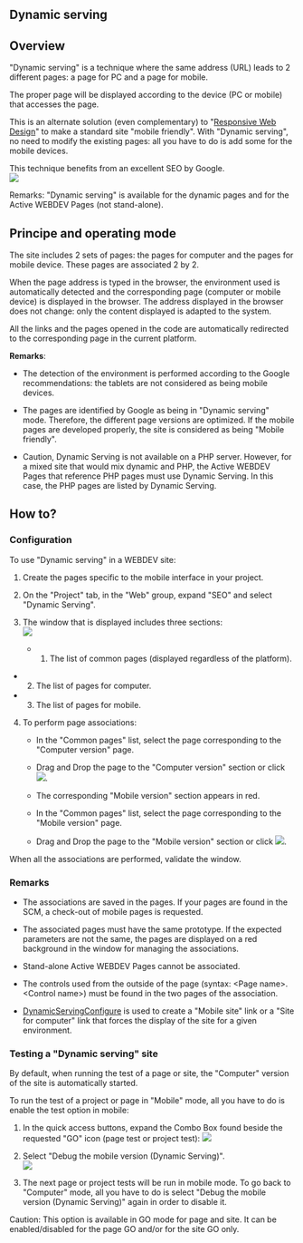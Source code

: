 
## Dynamic serving
			

<a name="NOTE1"></a>
<a name="NOTE1_1"></a>


## Overview
<a name="overview_ELTTEXTE000144"></a>
"Dynamic serving" is a technique where the same address (URL) leads to 2 different pages: a page for PC and a page for mobile.

The proper page will be displayed according to the device (PC or mobile) that accesses the page.

This is an alternate solution (even complementary) to "[Responsive Web Design](../WDChamp/9000165.md)" to make a standard site "mobile friendly". With "Dynamic serving", no need to modify the existing pages: all you have to do is add some for the mobile devices.

This technique benefits from an excellent SEO by Google.
<br>![](https://doc.pcsoft.fr/en-US/images/image.awp?langid=3&name=Dynamic%20serving.jpg)


Remarks: "Dynamic serving" is available for the dynamic pages and for the Active WEBDEV Pages (not stand-alone). 

<a name="NOTE2"></a>
<a name="NOTE2_1"></a>


## Principe and operating mode
<a name="principe_and_operating_mode_ELTTEXTE000168"></a>
The site includes 2 sets of pages: the pages for computer and the pages for mobile device. These pages are associated 2 by 2. 

When the page address is typed in the browser, the environment used is automatically detected and the corresponding page (computer or mobile device) is displayed in the browser. The address displayed in the browser does not change: only the content displayed is adapted to the system. 

All the links and the pages opened in the code are automatically redirected to the corresponding page in the current platform. 



**Remarks**: 

- The detection of the environment is performed according to the Google recommendations: the tablets are not considered as being mobile devices. 

- The pages are identified by Google as being in "Dynamic serving" mode. Therefore, the different page versions are optimized. If the mobile pages are developed properly, the site is considered as being "Mobile friendly". 

- Caution, Dynamic Serving is not available on a PHP server. However, for a mixed site that would mix dynamic and PHP, the Active WEBDEV Pages that reference PHP pages must use Dynamic Serving. In this case, the PHP pages are listed by Dynamic Serving. 




<a name="NOTE3"></a>
<a name="NOTE3_1"></a>


## How to?
<a name="how_ELTTEXTE000192"></a>


### Configuration
<a name="configuration_ELTPARAGRAPHE000047"></a>

To use "Dynamic serving" in a WEBDEV site: 

1. Create the pages specific to the mobile interface in your project. 

2. On the "Project" tab, in the "Web" group, expand "SEO" and select "Dynamic Serving".

3. The window that is displayed includes three sections: <br>![](https://doc.pcsoft.fr/en-US/images/image.awp?langid=3&name=Dynamic%20serving%20-%20HC%20N%B0001.gif&type=thumb)


	- 1. The list of common pages (displayed regardless of the platform). 

- 2. The list of pages for computer.

- 3. The list of pages for mobile.

4. To perform page associations:

	- In the "Common pages" list, select the page corresponding to the "Computer version" page. 

	- Drag and Drop the page to the "Computer version" section or click ![](https://doc.pcsoft.fr/en-US/images/image.awp?langid=3&name=Dynamic%20serving%20-%20HC%20N%B0001%201.gif). 

	- The corresponding "Mobile version" section appears in red.  

	- In the "Common pages" list, select the page corresponding to the "Mobile version" page. 

	- Drag and Drop the page to the "Mobile version" section or click ![](https://doc.pcsoft.fr/en-US/images/image.awp?langid=3&name=Dynamic%20serving%20-%20HC%20N%B0001%202.gif).







When all the associations are performed, validate the window. 


### Remarks
<a name="remarks_ELTPARAGRAPHE000074"></a>

- The associations are saved in the pages. If your pages are found in the SCM, a check-out of mobile pages is requested. 

- The associated pages must have the same prototype. If the expected parameters are not the same, the pages are displayed on a red background in the window for managing the associations. 

- Stand-alone Active WEBDEV Pages cannot be associated. 

- The controls used from the outside of the page (syntax: &lt;Page name&gt;.&lt;Control name&gt;) must be found in the two pages of the association. 

- [DynamicServingConfigure](../WDLang2/1000021994.md) is used to create a "Mobile site" link or a "Site for computer" link that forces the display of the site for a given environment. 





### Testing a "Dynamic serving" site
<a name="testing_dynamic_serving_site_ELTPARAGRAPHE000085"></a>

By default, when running the test of a page or site, the "Computer" version of the site is automatically started. 

To run the test of a project or page in "Mobile" mode, all you have to do is enable the test option in mobile: 

1. In the quick access buttons, expand the Combo Box found beside the requested "GO" icon (page test or project test): ![](https://doc.pcsoft.fr/en-US/images/image.awp?langid=3&name=Dynamic_serving_1%20-%20HC%20N%B0003.gif)

2. Select "Debug the mobile version (Dynamic Serving)". <br>![](https://doc.pcsoft.fr/en-US/images/image.awp?langid=3&name=Dynamic_serving_1%20-%20HC%20N%B0002.gif)


3. The next page or project tests will be run in mobile mode. To go back to "Computer" mode, all you have to do is select "Debug the mobile version (Dynamic Serving)" again in order to disable it. 




Caution: This option is available in GO mode for page and site. It can be enabled/disabled for the page GO and/or for the site GO only. 


